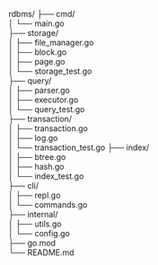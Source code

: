 
rdbms/
├── cmd/                  
│   └── main.go           
├── storage/              
│   ├── file_manager.go   
│   ├── block.go          
│   ├── page.go           
│   └── storage_test.go   
├── query/                
│   ├── parser.go         
│   ├── executor.go       
│   └── query_test.go     
├── transaction/          
│   ├── transaction.go    
│   ├── log.go            
│   └── transaction_test.go
├── index/                
│   ├── btree.go          
│   ├── hash.go           
│   └── index_test.go     
├── cli/                  
│   ├── repl.go           
│   └── commands.go       
├── internal/             
│   ├── utils.go          
│   └── config.go         
├── go.mod                
└── README.md             
